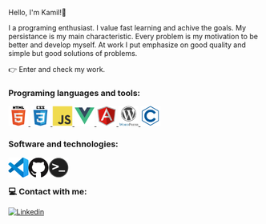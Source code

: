 Hello, I'm Kamil!👋

I a programing enthusiast. I value fast learning and achive the goals. My persistance is my main characteristic. Every problem is my motivation to be better and develop myself. At work I put emphasize on good quality and simple but good solutions of problems.


👉 Enter and check my work.


### Programing languages and tools:
<p align="left"> 
 <a href="https://developer.mozilla.org/en-US/docs/Web/HTML" target="_blank"> <img src="https://raw.githubusercontent.com/devicons/devicon/master/icons/html5/html5-original-wordmark.svg" alt="html5" width="40" height="40"/> </a>
 <a href="https://developer.mozilla.org/en-US/docs/Web/CSS" target="_blank"> <img src="https://raw.githubusercontent.com/devicons/devicon/master/icons/css3/css3-original-wordmark.svg" alt="css3" width="40" height="40"/> </a> 
 <a href="https://developer.mozilla.org/en-US/docs/Web/JavaScript" target="_blank"> <img src="https://raw.githubusercontent.com/devicons/devicon/master/icons/javascript/javascript-original.svg" alt="javascript" width="40" height="40"/> </a>  
  <a href="https://developer.mozilla.org/en-US/docs/Learn/Tools_and_testing/Client-side_JavaScript_frameworks/Vue_getting_started" target="_blank"> <img src="https://github.com/devicons/devicon/blob/master/icons/vuejs/vuejs-original.svg" alt="vue" width="40" height="40"/> </a>  
   <a href="https://developer.mozilla.org/en-US/docs/Learn/Tools_and_testing/Client-side_JavaScript_frameworks/Angular_getting_started" target="_blank"> <img src="https://github.com/devicons/devicon/blob/master/icons/angularjs/angularjs-original.svg" alt="vue" width="40" height="40"/> </a>  
 <a href="https://simple.wikipedia.org/wiki/WordPress" target="_blank"> <img src="https://github.com/devicons/devicon/blob/master/icons/wordpress/wordpress-original.svg" alt="WordPress" width="40" height="40"/> </a>  
<a href="https://en.wikipedia.org/wiki/C_(programming_language)" target="_blank"> <img src="https://github.com/devicons/devicon/blob/master/icons/c/c-line.svg" alt="c language" width="40" height="40"/> </a>  

</p> 

### Software and technologies:
<img align="left" alt="Visual Studio Code" width="40px" src="https://raw.githubusercontent.com/github/explore/80688e429a7d4ef2fca1e82350fe8e3517d3494d/topics/visual-studio-code/visual-studio-code.png" />
<img align="left" alt="GitHub" width="40px" src="https://raw.githubusercontent.com/github/explore/78df643247d429f6cc873026c0622819ad797942/topics/github/github.png" />
<img align="left" alt="Terminal" width="40px" src="https://raw.githubusercontent.com/github/explore/80688e429a7d4ef2fca1e82350fe8e3517d3494d/topics/terminal/terminal.png" />
 <br>
 <br>
  
 ### :computer: Contact with me: 
  [![Linkedin](https://img.shields.io/badge/-LinkedIn-blue?style=flat&logo=Linkedin&logoColor=white)](https://www.linkedin.com/in/kamil-jarczak-8944091b2/) 

